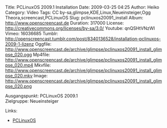 Title: PCLinuxOS 2009.1 Installation
Date: 2009-03-25 04:25
Author: Heiko
Category: Video
Tags: CC by-sa,glimpse,KDE,Linux,Neueinsteiger,Ogg Theora,screencast,PCLinuxOS
Slug: pclinuxos20091_install
Album: http://www.openscreencast.de
Duration: 317000
License: http://creativecommons.org/licenses/by-sa/3.0/
Youtube: qnQSHtVNzWI
Vimeo: 16036685
Tumblr: http://openscreencast.tumblr.com/post/8340136528/installation-pclinuxos-2009-1-lizenz
Oggfile: http://www.openscreencast.de/archive/glimpse/pclinuxos20091_install_glimpse_020.ogg
Mp4file: http://www.openscreencast.de/archive/glimpse/pclinuxos20091_install_glimpse_020.mp4
Mkvfile: http://www.openscreencast.de/archive/glimpse/pclinuxos20091_install_glimpse_020.mkv
Image: http://www.openscreencast.de/archive/glimpse/pclinuxos20091_install_glimpse_020.png

Ausgangspunkt: PCLinuxOS 2009.1  
Zielgruppe: Neueinsteiger  

Links:

  * [PCLinuxOS](http://www.pclinuxos.com/)

